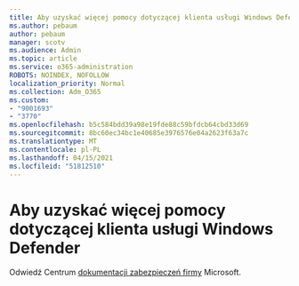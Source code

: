 ```yaml
---
title: Aby uzyskać więcej pomocy dotyczącej klienta usługi Windows Defender
ms.author: pebaum
author: pebaum
manager: scotv
ms.audience: Admin
ms.topic: article
ms.service: o365-administration
ROBOTS: NOINDEX, NOFOLLOW
localization_priority: Normal
ms.collection: Adm_O365
ms.custom:
- "9001693"
- "3770"
ms.openlocfilehash: b5c584bdd39a98e19fde88c59bfdcb64cbd33d69
ms.sourcegitcommit: 8bc60ec34bc1e40685e3976576e04a2623f63a7c
ms.translationtype: MT
ms.contentlocale: pl-PL
ms.lasthandoff: 04/15/2021
ms.locfileid: "51812510"
---
```

# <a name="for-more-help-with-windows-defender-client"></a>Aby uzyskać więcej pomocy dotyczącej klienta usługi Windows Defender

Odwiedź Centrum [dokumentacji zabezpieczeń firmy](https://docs.microsoft.com/security/#pivot=products&panel=products1) Microsoft.